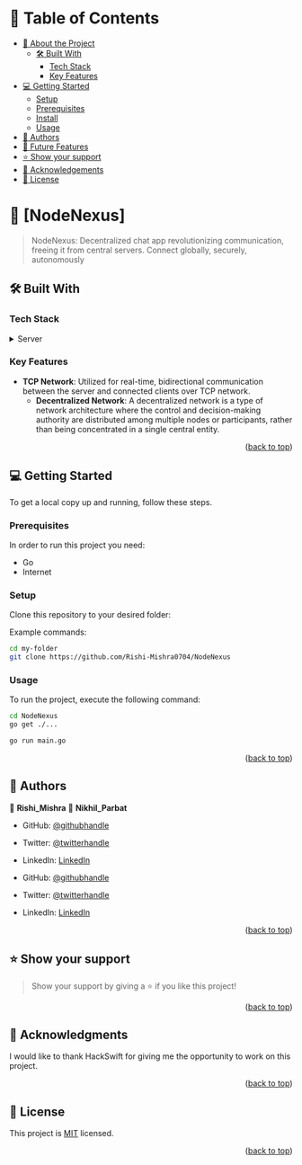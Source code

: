# 📗 Table of Contents

- [📖 About the Project](#about-project)
  - [🛠 Built With](#built-with)
    - [Tech Stack](#tech-stack)
    - [Key Features](#key-features)
- [💻 Getting Started](#getting-started)
  - [Setup](#setup)
  - [Prerequisites](#prerequisites)
  - [Install](#install)
  - [Usage](#usage)
- [👥 Authors](#authors)
- [🔭 Future Features](#future-features)
- [⭐️ Show your support](#support)
- [🙏 Acknowledgements](#acknowledgements)
- [📝 License](#license)

<!-- PROJECT DESCRIPTION -->

# 📖 [NodeNexus] <a name="about-project"></a>

> NodeNexus: Decentralized chat app revolutionizing communication, freeing it from central servers. Connect globally, securely, autonomously

## 🛠 Built With <a name="built-with"></a>

### Tech Stack <a name="tech-stack"></a>

<details>
  <summary>Server</summary>
  <ul>
    <li><a href="#">Golang</a></li>
    <li><a href="#">TCP</a></li>
  </ul>
</details>

<!-- Features -->

### Key Features <a name="key-features"></a>

- **TCP Network**: Utilized for real-time, bidirectional communication between the server and connected clients over TCP network.
    - **Decentralized Network**: A decentralized network is a type of network architecture where the control and decision-making authority are distributed among multiple nodes or participants, rather than being concentrated in a single central entity.
<p align="right">(<a href="#readme-top">back to top</a>)</p>

<!-- GETTING STARTED -->

## 💻 Getting Started <a name="getting-started"></a>

To get a local copy up and running, follow these steps.

### Prerequisites

In order to run this project you need:

<ul>
    <li>Go</li>
    <li>Internet</li>
</ul>

### Setup

Clone this repository to your desired folder:

Example commands:

```bash
cd my-folder
git clone https://github.com/Rishi-Mishra0704/NodeNexus
```

### Usage

To run the project, execute the following command:

```bash
cd NodeNexus
go get ./...
```

```bash
go run main.go
```

<p align="right">(<a href="#readme-top">back to top</a>)</p>

<!-- AUTHORS -->

## 👥 Authors <a name="authors"></a>

👤 **Rishi_Mishra**
👤 **Nikhil_Parbat**

- GitHub: [@githubhandle](https://github.com/Rishi-Mishra0704)
- Twitter: [@twitterhandle](https://twitter.com/RishiMi31357764)
- LinkedIn: [LinkedIn](https://www.linkedin.com/in/rrmishra/)


- GitHub: [@githubhandle](https://github.com/NikhilParbat)
- Twitter: [@twitterhandle](https://twitter.com/NParbat57571)
- LinkedIn: [LinkedIn](www.linkedin.com/in/nikhil-parbat)


<p align="right">(<a href="#readme-top">back to top</a>)</p>

<!-- SUPPORT -->

## ⭐️ Show your support <a name="support"></a>

> Show your support by giving a ⭐️ if you like this project!

<p align="right">(<a href="#readme-top">back to top</a>)</p>

<!-- ACKNOWLEDGEMENTS -->

## 🙏 Acknowledgments <a name="acknowledgements"></a>

I would like to thank HackSwift for giving me the opportunity to work on this project.

<p align="right">(<a href="#readme-top">back to top</a>)</p>

<!-- LICENSE -->

## 📝 License <a name="license"></a>

This project is [MIT](./LICENSE) licensed.

<p align="right">(<a href="#readme-top">back to top</a>)</p>

